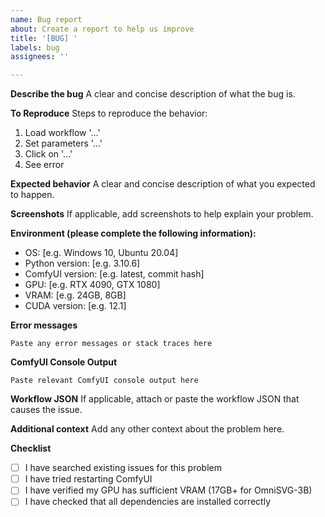 ```yaml
---
name: Bug report
about: Create a report to help us improve
title: '[BUG] '
labels: bug
assignees: ''

---
```


**Describe the bug**
A clear and concise description of what the bug is.

**To Reproduce**
Steps to reproduce the behavior:
1. Load workflow '...'
2. Set parameters '...'
3. Click on '...'
4. See error

**Expected behavior**
A clear and concise description of what you expected to happen.

**Screenshots**
If applicable, add screenshots to help explain your problem.

**Environment (please complete the following information):**
- OS: [e.g. Windows 10, Ubuntu 20.04]
- Python version: [e.g. 3.10.6]
- ComfyUI version: [e.g. latest, commit hash]
- GPU: [e.g. RTX 4090, GTX 1080]
- VRAM: [e.g. 24GB, 8GB]
- CUDA version: [e.g. 12.1]

**Error messages**
```
Paste any error messages or stack traces here
```

**ComfyUI Console Output**
```
Paste relevant ComfyUI console output here
```

**Workflow JSON**
If applicable, attach or paste the workflow JSON that causes the issue.

**Additional context**
Add any other context about the problem here.

**Checklist**
- [ ] I have searched existing issues for this problem
- [ ] I have tried restarting ComfyUI
- [ ] I have verified my GPU has sufficient VRAM (17GB+ for OmniSVG-3B)
- [ ] I have checked that all dependencies are installed correctly
